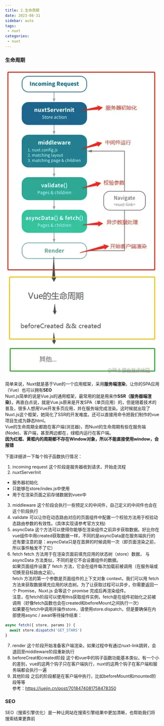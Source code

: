 ```yaml
---
title: 2.生命周期
date: 2023-08-31
sidebar: auto
tags:
 - nuxt
categories:
 - nuxt
---
```


### 生命周期
![nuxt-life-cycle](../../../.vuepress/src/img/nuxt-life-cycle.png) 

简单来说，Nuxt就是基于Vue的一个应用框架，采用**服务端渲染**，让你的SPA应用（Vue）也可以拥有**SEO**<br />
Nuxt.js简单的说是Vue.js的通用框架，最常用的就是用来作**SSR（服务器端渲染）**。再直白点说，就是Vue.js原来是开发SPA（单页应用）的，但是随着技术的普及，很多人想用Vue开发多页应用，并在服务端完成渲染。这时候就出现了Nuxt.js这个框架，她简化了SSR的开发难度。还可以直接用命令把我们制作的vue项目生成为静态html。<br />
Vue的生命周期全都跑在客户端(浏览器)，而Nuxt的生命周期有些在服务端(Node)、客户端，甚至两边都在，绿框内运行在客户端。<br />
**因为红框、黄框内的周期都不存在Window对象，所以不能直接使用window，会报错**<br />
<br />
下面详细讲一下每个钩子函数执行情况：<br />
1. incoming request
这个阶段是服务器收到请求，开始走流程
2. nuxtServerInit
- 服务器初始化
- 只能够在store/index.js中使用
- 用于在渲染页面之前存储数据到vuex中
3. middleware
这个阶段会执行一些预定义的中间件，自己定义的中间件也会在这个阶段执行
4. validate
可以让你在动态路由对应的页面组件中配置一个校验方法用于校验动态路由参数的有效性。(具体实现请参考官方文档)
5. asyncData
这个方法可以使得你能够在渲染组件之前异步获取数据。好比你在vue组件中用created获取数据一样，不同的是asyncData是在服务端执行的<br />
还有要注意的是：asyncData只是在首屏的时候调用一次（即页面渲染之前，所以事件触发不了它）
6. fetch
fetch 方法用于在渲染页面前填充应用的状态树（store）数据， 与 asyncData 方法类似，不同的是它不会设置组件的数据。<br />
如果页面组件设置了 fetch 方法，它会在组件每次加载前被调用（在服务端或切换至目标路由之前）。<br />
fetch 方法的第一个参数是页面组件的上下文对象 context，我们可以用 fetch 方法来获取数据填充应用的状态树。为了让获取过程可以异步，你需要返回一个 Promise，Nuxt.js 会等这个 promise 完成后再渲染组件。<br />
注意，在fetch阶段可以使用this获取组件实例，fetch是在组件初始化之前被调用（好像fetch函数也会在created和beforeMount之间执行一次）<br />
如果要在fetch中调用并操作store，请使用store.dispatch，但是要确保在内部使用async / await等待操作结束：
```js
async fetch({ store, params }) {
  await store.dispatch('GET_STARS')
}
```
7. render
这个阶段开始准备客户端渲染，如果过程中有通过nuxt-link跳转，会退回至middleware阶段重新执行
8. beforeCreat和created阶段
这个和vue中的钩子函数功能基本类似，有一个小的差别，vue的这两个钩子只在客户端执行，nuxt的这两个钩子在客户端和服务端都会执行一遍
9. 其他阶段
之后的阶段都是在客户端中执行，比如beforeMount和mounted阶段等等 <br />
参考：https://juejin.cn/post/7018474081758478350

### SEO
SEO（搜索引擎优化）是一种让网站在搜索引擎结果中更加清晰，也帮助我们将搜索结果更靠前


